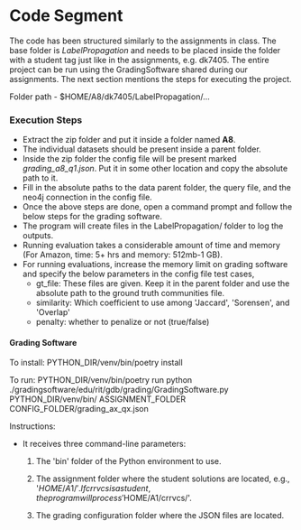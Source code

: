 # Code Segment
The code has been structured similarly to the assignments in class. The base folder is *LabelPropagation* and needs to be placed inside the folder with a student tag just like in the assignments, e.g. dk7405. The entire project can be run using the GradingSoftware shared during our assignments. The next section mentions the steps for executing the project.

Folder path - $HOME/A8/dk7405/LabelPropagation/...

### Execution Steps
 - Extract the zip folder and put it inside a folder named **A8**.
 - The individual datasets should be present inside a parent folder.
 - Inside the zip folder the config file will be present marked *grading_a8_q1.json*. Put it in some other location and copy the absolute path to it.
 - Fill in the absolute paths to the data parent folder, the query file, and the neo4j connection in the config file.
 - Once the above steps are done, open a command prompt and follow the below steps for the grading software.
 - The program will create files in the LabelPropagation/ folder to log the outputs.
 - Running evaluation takes a considerable amount of time and memory (For Amazon, time: 5+ hrs and memory: 512mb-1 GB).
 - For running evaluations, increase the memory limit on grading software and specify the below parameters in the config file test cases,
 	- gt_file: These files are given. Keep it in the parent folder and use the absolute path to the ground truth communities file.
	- similarity: Which coefficient to use among 'Jaccard', 'Sorensen', and 'Overlap'
	- penalty: whether to penalize or not (true/false)

#### Grading Software
To install: 
PYTHON_DIR/venv/bin/poetry install

To run:
PYTHON_DIR/venv/bin/poetry run python ./gradingsoftware/edu/rit/gdb/grading/GradingSoftware.py PYTHON_DIR/venv/bin/ ASSIGNMENT_FOLDER CONFIG_FOLDER/grading_ax_qx.json


Instructions:

- It receives three command-line parameters:
	1) The 'bin' folder of the Python environment to use.

	2) The assignment folder where the student solutions are located, e.g., '$HOME/A1/'. If crrvcs is a student, the program will process '$HOME/A1/crrvcs/'.

	3) The grading configuration folder where the JSON files are located.
